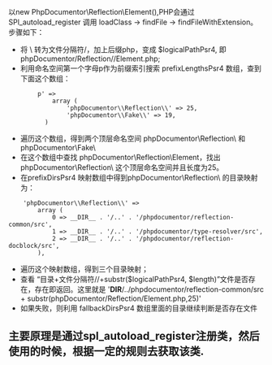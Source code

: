 以new PhpDocumentor\Reflection\Element(),PHP会通过SPl_autoload_register 调用 loadClass -> findFile -> findFileWithExtension。步骤如下：

 - 将 \ 转为文件分隔符/，加上后缀php，变成 $logicalPathPsr4, 即 phpDocumentor/Reflection//Element.php;
 - 利用命名空间第一个字母p作为前缀索引搜索 prefixLengthsPsr4 数组，查到下面这个数组：
```
        p' => 
            array (
                'phpDocumentor\\Reflection\\' => 25,
                'phpDocumentor\\Fake\\' => 19,
          )
```
 - 遍历这个数组，得到两个顶层命名空间 phpDocumentor\Reflection\ 和 phpDocumentor\Fake\
 - 在这个数组中查找 phpDocumentor\Reflection\Element，找出 phpDocumentor\Reflection\ 这个顶层命名空间并且长度为25。
 - 在prefixDirsPsr4 映射数组中得到phpDocumentor\Reflection\ 的目录映射为：
```
    'phpDocumentor\\Reflection\\' => 
        array (
            0 => __DIR__ . '/..' . '/phpdocumentor/reflection-common/src',
            1 => __DIR__ . '/..' . '/phpdocumentor/type-resolver/src',
            2 => __DIR__ . '/..' . '/phpdocumentor/reflection-docblock/src',
        ),
```     
- 遍历这个映射数组，得到三个目录映射；
- 查看 “目录+文件分隔符//+substr(&dollar;logicalPathPsr4, &dollar;length)”文件是否存在，存在即返回。这里就是
'__DIR__/../phpdocumentor/reflection-common/src + substr(phpDocumentor/Reflection/Element.php,25)'
- 如果失败，则利用 fallbackDirsPsr4 数组里面的目录继续判断是否存在文件


## 主要原理是通过spl_autoload_register注册类，然后使用的时候，根据一定的规则去获取该类.
